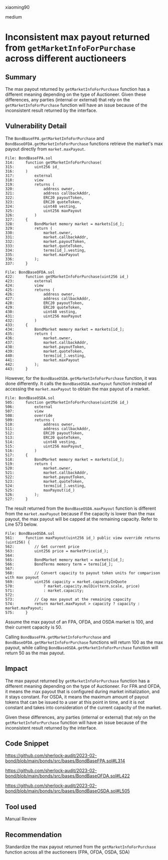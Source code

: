 xiaoming90

medium

# Inconsistent max payout returned from `getMarketInfoForPurchase` across different auctioneers

## Summary

The max payout returned by `getMarketInfoForPurchase` function has a different meaning depending on the type of Auctioneer.  Given these differences, any parties (internal or external) that rely on the `getMarketInfoForPurchase` function will have an issue because of the inconsistent result returned by the interface.

## Vulnerability Detail

The `BondBaseFPA.getMarketInfoForPurchase` and `BondBaseOFDA.getMarketInfoForPurchase` functions retrieve the market's max payout directly from `market.maxPayout`. 

```solidity
File: BondBaseFPA.sol
314:     function getMarketInfoForPurchase(
315:         uint256 id_
316:     )
317:         external
318:         view
319:         returns (
320:             address owner,
321:             address callbackAddr,
322:             ERC20 payoutToken,
323:             ERC20 quoteToken,
324:             uint48 vesting,
325:             uint256 maxPayout
326:         )
327:     {
328:         BondMarket memory market = markets[id_];
329:         return (
330:             market.owner,
331:             market.callbackAddr,
332:             market.payoutToken,
333:             market.quoteToken,
334:             terms[id_].vesting,
335:             market.maxPayout
336:         );
337:     }
```

```solidity
File: BondBaseOFDA.sol
422:     function getMarketInfoForPurchase(uint256 id_)
423:         external
424:         view
425:         returns (
426:             address owner,
427:             address callbackAddr,
428:             ERC20 payoutToken,
429:             ERC20 quoteToken,
430:             uint48 vesting,
431:             uint256 maxPayout
432:         )
433:     {
434:         BondMarket memory market = markets[id_];
435:         return (
436:             market.owner,
437:             market.callbackAddr,
438:             market.payoutToken,
439:             market.quoteToken,
440:             terms[id_].vesting,
441:             market.maxPayout
442:         );
443:     }
```

However, for the `BondBaseOSDA.getMarketInfoForPurchase` function, it was done differently. It calls the `BondBaseOSDA.maxPayout` function instead of accessing the `market.maxPayout` to obtain the max payout of a market.

```solidity
File: BondBaseOSDA.sol
505:     function getMarketInfoForPurchase(uint256 id_)
506:         external
507:         view
508:         override
509:         returns (
510:             address owner,
511:             address callbackAddr,
512:             ERC20 payoutToken,
513:             ERC20 quoteToken,
514:             uint48 vesting,
515:             uint256 maxPayout_
516:         )
517:     {
518:         BondMarket memory market = markets[id_];
519:         return (
520:             market.owner,
521:             market.callbackAddr,
522:             market.payoutToken,
523:             market.quoteToken,
524:             terms[id_].vesting,
525:             maxPayout(id_)
526:         );
527:     }
```

The result returned from the `BondBaseOSDA.maxPayout` function is different from the `market.maxPayout` because if the capacity is lower than the max payout, the max payout will be capped at the remaining capacity. Refer to Line 573 below.

```solidity
File: BondBaseOSDA.sol
561:     function maxPayout(uint256 id_) public view override returns (uint256) {
562:         // Get current price
563:         uint256 price = marketPrice(id_);
564: 
565:         BondMarket memory market = markets[id_];
566:         BondTerms memory term = terms[id_];
567: 
568:         // Convert capacity to payout token units for comparison with max payout
569:         uint256 capacity = market.capacityInQuote
570:             ? market.capacity.mulDiv(term.scale, price)
571:             : market.capacity;
572: 
573:         // Cap max payout at the remaining capacity
574:         return market.maxPayout > capacity ? capacity : market.maxPayout;
575:     }
```

Assume the max payout of an FPA, OFDA, and OSDA market is 100, and their current capacity is 50.

Calling `BondBaseFPA.getMarketInfoForPurchase` and `BondBaseOFDA.getMarketInfoForPurchase` functions will return 100 as the max payout, while calling `BondBaseOSDA.getMarketInfoForPurchase` function will return 50 as the max payout.

## Impact

The max payout returned by `getMarketInfoForPurchase` function has a different meaning depending on the type of Auctioneer. For FPA and OFDA, it means the max payout that is configured during market initialization, and it stays constant. For OSDA, it means the maximum amount of payout tokens that can be issued to a user at this point in time, and it is not constant and takes into consideration of the current capacity of the market.

Given these differences, any parties (internal or external) that rely on the `getMarketInfoForPurchase` function will have an issue because of the inconsistent result returned by the interface.

## Code Snippet

https://github.com/sherlock-audit/2023-02-bond/blob/main/bonds/src/bases/BondBaseFPA.sol#L314

https://github.com/sherlock-audit/2023-02-bond/blob/main/bonds/src/bases/BondBaseOFDA.sol#L422

https://github.com/sherlock-audit/2023-02-bond/blob/main/bonds/src/bases/BondBaseOSDA.sol#L505

## Tool used

Manual Review

## Recommendation

Standardize the max payout returned from the `getMarketInfoForPurchase` function across all the auctioneers (FPA, OFDA, OSDA, SDA)